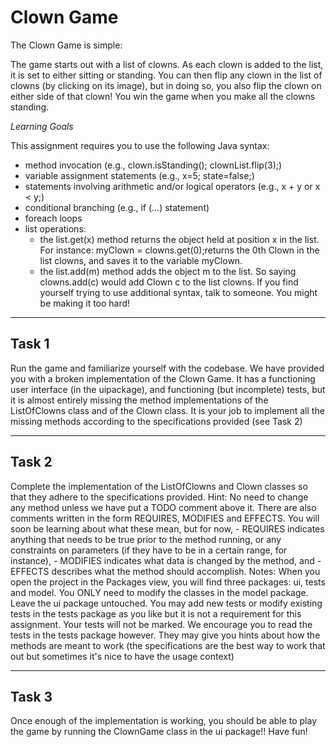# Clown Game

The Clown Game is simple:

The game starts out with a list of clowns. As each clown is added to the list, it is set to either sitting or standing.
You can then flip any clown in the list of clowns (by clicking on its image), but in doing so, you also flip the clown on either side of that clown!
You win the game when you make all the clowns standing.

*Learning Goals*

This assignment requires you to use the following Java syntax:
- method invocation (e.g., clown.isStanding(); clownList.flip(3);)
- variable assignment statements (e.g., x=5; state=false;)
- statements involving arithmetic and/or logical operators (e.g., x + y or x < y;)
- conditional branching (e.g., if (...) statement)
- foreach loops
- list operations:
	- the list.get(x) method returns the object held at position x in the list. For instance: myClown = clowns.get(0);returns the 0th Clown in the list clowns, and saves it to the variable myClown.
	- the list.add(m) method adds the object m to the list. So saying clowns.add(c) would add Clown c to the list clowns.
If you find yourself trying to use additional syntax, talk to someone. You might be making it too hard!
______
## Task 1

Run the game and familiarize yourself with the codebase.
We have provided you with a broken implementation of the Clown Game. It has a functioning user interface (in the uipackage), and functioning (but incomplete) tests, but it is almost entirely missing the method implementations of the ListOfClowns class and of the Clown class.
It is your job to implement all the missing methods according to the specifications provided (see Task 2)
______
## Task 2

Complete the implementation of the ListOfClowns and Clown classes so that they adhere to the specifications provided.
Hint: No need to change any method unless we have put a TODO comment above it. There are also comments written in the form REQUIRES, MODIFIES and EFFECTS. You will soon be learning about what these mean, but for now,
    - REQUIRES indicates anything that needs to be true prior to the method running, or any constraints on parameters (if they have to be in a certain range, for instance),
    - MODIFIES indicates what data is changed by the method, and
    - EFFECTS describes what the method should accomplish.
Notes:
    When you open the project in the Packages view, you will find three packages: ui, tests and model. You ONLY need to modify the classes in the model package. Leave the ui package untouched.
    You may add new tests or modify existing tests in the tests package as you like but it is not a requirement for this assignment. Your tests will not be marked.
    We encourage you to read the tests in the tests package however. They may give you hints about how the methods are meant to work (the specifications are the best way to work that out but sometimes it's nice to have the usage context)
______
## Task 3

Once enough of the implementation is working, you should be able to play the game by running the ClownGame class in the ui package!! Have fun!